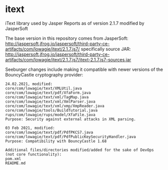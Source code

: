 # itext
iText library used by Jasper Reports as of version 2.1.7 modified by JasperSoft

The base version in this repository comes from JasperSoft:
http://jaspersoft.jfrog.io/jaspersoft/third-party-ce-artifacts/com/lowagie/itext/2.1.7.js7/
specifically source JAR:
http://jaspersoft.jfrog.io/jaspersoft/third-party-ce-artifacts/com/lowagie/itext/2.1.7.js7/itext-2.1.7.js7-sources.jar

Seeburger changes include making it compatible with newer versions of the BouncyCastle cryptography provider:

```
24.02.2021, modified:
core/com/lowagie/text/XMLUtil.java
core/com/lowagie/text/pdf/XfaForm.java
core/com/lowagie/text/xml/TagMap.java
core/com/lowagie/text/xml/XmlParser.java
core/com/lowagie/text/xml/xmp/XmpReader.java
core/com/lowagie/tools/BuildTutorial.java
rups/com/lowagie/rups/model/XfaFile.java
Purpose: Security against external attacks in XML parsing.

03 Feb 2021, modified:
core/com/lowagie/text/pdf/PdfPKCS7.java
core/com/lowagie/text/pdf/PdfPublicKeySecurityHandler.java
Purpose: Compatibility with BouncyCastle 1.68

Additional files/directories modified/added for the sake of DevOps (not core functionality):
pom.xml
README.md
```